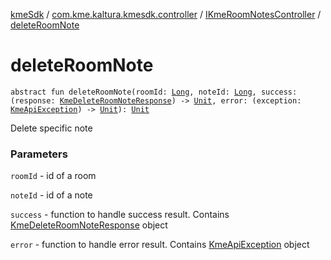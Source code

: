 [kmeSdk](../../index.md) / [com.kme.kaltura.kmesdk.controller](../index.md) / [IKmeRoomNotesController](index.md) / [deleteRoomNote](./delete-room-note.md)

# deleteRoomNote

`abstract fun deleteRoomNote(roomId: `[`Long`](https://kotlinlang.org/api/latest/jvm/stdlib/kotlin/-long/index.html)`, noteId: `[`Long`](https://kotlinlang.org/api/latest/jvm/stdlib/kotlin/-long/index.html)`, success: (response: `[`KmeDeleteRoomNoteResponse`](../../com.kme.kaltura.kmesdk.rest.response.room.notes/-kme-delete-room-note-response/index.md)`) -> `[`Unit`](https://kotlinlang.org/api/latest/jvm/stdlib/kotlin/-unit/index.html)`, error: (exception: `[`KmeApiException`](../../com.kme.kaltura.kmesdk.rest/-kme-api-exception/index.md)`) -> `[`Unit`](https://kotlinlang.org/api/latest/jvm/stdlib/kotlin/-unit/index.html)`): `[`Unit`](https://kotlinlang.org/api/latest/jvm/stdlib/kotlin/-unit/index.html)

Delete specific note

### Parameters

`roomId` - id of a room

`noteId` - id of a note

`success` - function to handle success result. Contains [KmeDeleteRoomNoteResponse](../../com.kme.kaltura.kmesdk.rest.response.room.notes/-kme-delete-room-note-response/index.md) object

`error` - function to handle error result. Contains [KmeApiException](../../com.kme.kaltura.kmesdk.rest/-kme-api-exception/index.md) object